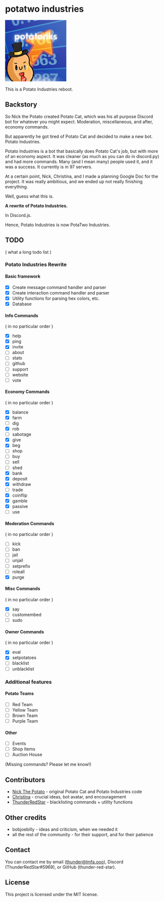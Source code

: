 # potatwo industries
<img src="src/assets/potatwo.png" alt="potatwo industries" width="200" height="200">

This is a Potato Industries reboot.
## Backstory
So Nick the Potato created Potato Cat, which was his all purpose Discord bot for whatever you might expect. Moderation, miscellaneous, and after, economy commands.

But apparently he got tired of Potato Cat and decided to make a new bot. Potato Industries.

Potato Industries is a bot that basically does Potato Cat's job, but with more of an economy aspect. It was cleaner (as much as you can do in discord.py) and had more commands. Many (and I mean many) people used it, and it was a success. It currently is in 97 servers.

At a certain point, Nick, Christina, and I made a planning Google Doc for the project. It was really ambitious, and we ended up not really finishing everything. 

Well, guess what this is.

**A rewrite of Potato Industries.**

In Discord.js. 

Hence, Potato Industries is now PotaTwo Industries.

## TODO
( what a long todo list )
### Potato Industries Rewrite
#### Basic framework
- [x] Create message command handler and parser
- [x] Create interaction command handler and parser
- [x] Utility functions for parsing hex colors, etc.
- [x] Database
#### Info Commands
( in no particular order )
- [x] help
- [x] ping
- [x] invite
- [ ] about
- [ ] stats
- [ ] github
- [ ] support
- [ ] website
- [ ] vote
#### Economy Commands
( in no particular order )
- [x] balance
- [x] farm
- [ ] dig
- [x] rob
- [ ] sabotage
- [x] give
- [x] beg
- [ ] shop
- [ ] buy
- [ ] sell
- [ ] shed
- [x] bank
- [x] deposit
- [x] withdraw
- [ ] trade
- [x] coinflip
- [x] gamble
- [x] passive
- [ ] use
#### Moderation Commands
( in no particular order )
- [ ] kick
- [ ] ban
- [ ] jail
- [ ] unjail
- [ ] setprefix
- [ ] roleall
- [x] purge
#### Misc Commands
( in no particular order )
- [x] say
- [ ] customembed
- [ ] sudo
#### Owner Commands
( in no particular order )
- [x] eval
- [x] setpotatoes
- [ ] blacklist
- [ ] unblacklist
### Additional features
#### Potato Teams
- [ ] Red Team
- [ ] Yellow Team
- [ ] Brown Team
- [ ] Purple Team
#### Other
- [ ] Events
- [ ] Shop Items
- [ ] Auction House

(Missing commands? Please let me know!)

## Contributors
* [Nick The Potato](https://www.youtube.com/c/NickThePotato) - original Potato Cat and Potato Industries code
* [Christina](https://www.youtube.com/channel/UCyqxWSc76QZsFoy9VZv0U8A) - crucial ideas, bot avatar, and encouragement
* [ThunderRedStar](https://github.com/thunder-red-star) - blacklisting commands + utility functions

## Other credits
* bobjoebilly - ideas and criticism, when we needed it
* all the rest of the community - for their support, and for their patience

## Contact
You can contact me by email (thunder@lmfa.ooo), Discord (ThunderRedStar#5969), or GitHub (thunder-red-star).

## License
This project is licensed under the MIT license.
